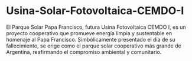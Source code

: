 # Usina-Solar-Fotovoltaica-CEMDO-I
El Parque Solar Papa Francisco, futura Usina Fotovoltaica CEMDO I, es un proyecto cooperativo que promueve energía limpia y sustentable en homenaje al Papa Francisco. Simbólicamente presentado el día de su fallecimiento, se erige como el parque solar cooperativo más grande de Argentina, reafirmando el compromiso ambiental y comunitario.
